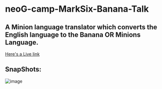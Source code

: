 # neoG-camp-MarkSix-Banana-Talk
 

## A Minion language translator which converts the English language to the Banana OR Minions Language.


[Here's a Live link](https://minion-translator-nvspavankalyanch.netlify.app/)

## SnapShots:

![image](https://user-images.githubusercontent.com/24682339/211266943-fe725588-fb17-482c-b216-b867cf5568c1.png)
